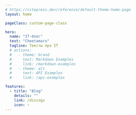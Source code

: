 ```yaml
---
# https://vitepress.dev/reference/default-theme-home-page
layout: home

pageClass: custom-page-class

hero:
  name: "IT-блог"
  text: "Cheetamaru"
  tagline: Тексты про IT
  # actions:
  #   - theme: brand
  #     text: Markdown Examples
  #     link: /markdown-examples
  #   - theme: alt
  #     text: API Examples
  #     link: /api-examples

features:
  - title: "Blog"
    details: ""
    link: /discogs
    icon: ⚡️
---
```

